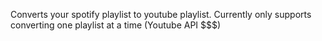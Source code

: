 Converts your spotify playlist to youtube playlist. Currently only supports converting one playlist at a time (Youtube API $$$)
